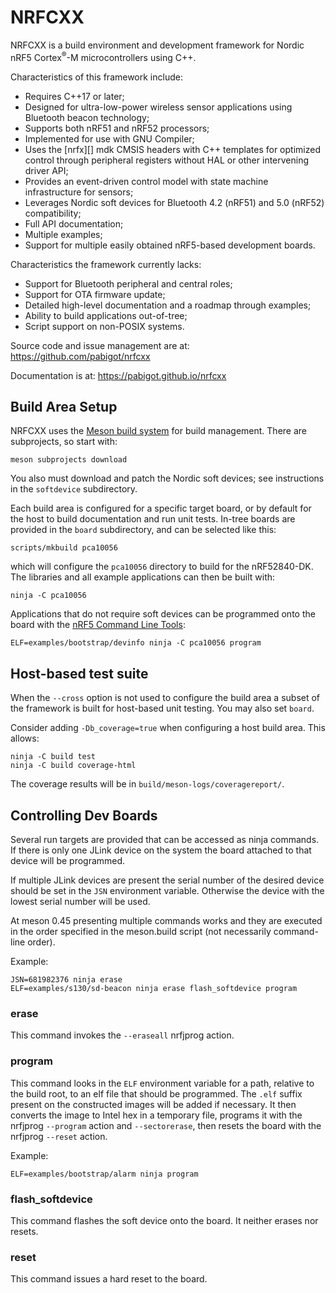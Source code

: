 # NRFCXX

NRFCXX is a build environment and development framework for Nordic nRF5
Cortex<sup>&reg;</sup>-M microcontrollers using C++.

Characteristics of this framework include:
* Requires C++17 or later;
* Designed for ultra-low-power wireless sensor applications using
  Bluetooth beacon technology;
* Supports both nRF51 and nRF52 processors;
* Implemented for use with GNU Compiler;
* Uses the [nrfx][] mdk CMSIS headers with C++ templates for optimized
  control through peripheral registers without HAL or other intervening
  driver API;
* Provides an event-driven control model with state machine
  infrastructure for sensors;
* Leverages Nordic soft devices for Bluetooth 4.2 (nRF51) and 5.0
  (nRF52) compatibility;
* Full API documentation;
* Multiple examples;
* Support for multiple easily obtained nRF5-based development boards.

Characteristics the framework currently lacks:
* Support for Bluetooth peripheral and central roles;
* Support for OTA firmware update;
* Detailed high-level documentation and a roadmap through examples;
* Ability to build applications out-of-tree;
* Script support on non-POSIX systems.

Source code and issue management are at:
https://github.com/pabigot/nrfcxx

Documentation is at: https://pabigot.github.io/nrfcxx

## Build Area Setup

NRFCXX uses the [Meson build system][meson] for build management.  There
are subprojects, so start with:

    meson subprojects download

You also must download and patch the Nordic soft devices; see
instructions in the `softdevice` subdirectory.

Each
build area is configured for a specific target board, or by default for
the host to build documentation and run unit tests.  In-tree boards are
provided in the `board` subdirectory, and can be selected like this:

    scripts/mkbuild pca10056

which will configure the `pca10056` directory to build for the
nRF52840-DK.  The libraries and all example applications can then be
built with:

    ninja -C pca10056

Applications that do not require soft devices can be programmed onto the
board with the [nRF5 Command Line Tools][nrf5cli]:

    ELF=examples/bootstrap/devinfo ninja -C pca10056 program

## Host-based test suite

When the `--cross` option is not used to configure the build area a
subset of the framework is built for host-based unit testing.  You may
also set `board`.

Consider adding `-Db_coverage=true` when configuring a host build area.
This allows:

    ninja -C build test
    ninja -C build coverage-html

The coverage results will be in `build/meson-logs/coveragereport/`.

## Controlling Dev Boards

Several run targets are provided that can be accessed as ninja commands.
If there is only one JLink device on the system the board attached to
that device will be programmed.

If multiple JLink devices are present the serial number of the desired
device should be set in the `JSN` environment variable.  Otherwise the
device with the lowest serial number will be used.

At meson 0.45 presenting multiple commands works and they are executed
in the order specified in the meson.build script (not necessarily
command-line order).

Example:

    JSN=681982376 ninja erase
    ELF=examples/s130/sd-beacon ninja erase flash_softdevice program

### erase

This command invokes the `--eraseall` nrfjprog action.

### program

This command looks in the `ELF` environment variable for a path,
relative to the build root, to an elf file that should be programmed.
The `.elf` suffix present on the constructed images will be added if
necessary.  It then converts the image to Intel hex in a temporary file,
programs it with the nrfjprog `--program` action and `--sectorerase`,
then resets the board with the nrfjprog `--reset` action.

Example:

    ELF=examples/bootstrap/alarm ninja program

### flash_softdevice

This command flashes the soft device onto the board.  It neither erases
nor resets.

### reset

This command issues a hard reset to the board.

[meson]: https://mesonbuild.com/
[nrf5cli]: https://www.nordicsemi.com/Software-and-Tools/Development-Tools/nRF5-Command-Line-Tools
